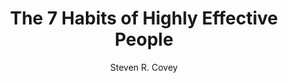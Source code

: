 ---
title: "The 7 Habits of Highly Effective People"
author: "Steven R. Covey"
img: "the-7-habits.jpg"
review: "Seek first to understand, then to be understood."
---
